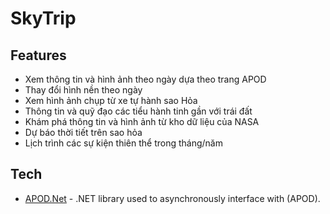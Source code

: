# SkyTrip

## Features
- Xem thông tin và hình ảnh theo ngày dựa theo trang APOD
- Thay đổi hình nền theo ngày
- Xem hình ảnh chụp từ xe tự hành sao Hỏa 
- Thông tin và quỹ đạo các tiểu hành tinh gần với trái đất
- Khám phá thông tin và hình ảnh từ kho dữ liệu của NASA
- Dự báo thời tiết trên sao hỏa
- Lịch trình các sự kiện thiên thể trong tháng/năm

## Tech
- [APOD.Net](https://github.com/MarcusOtter/APOD.Net) - .NET library used to asynchronously interface with  (APOD).
